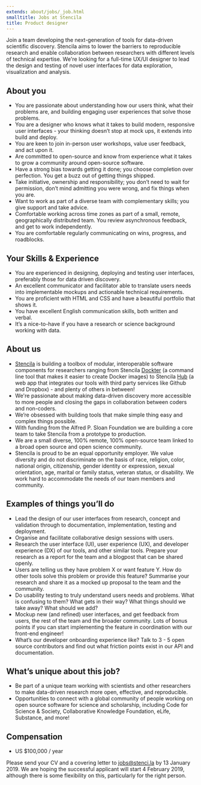 ```yaml
---
extends: about/jobs/_job.html
smalltitle: Jobs at Stencila
title: Product designer
---
```


Join a team developing the next-generation of tools for data-driven scientific discovery. Stencila aims to lower the barriers to reproducible research and enable collaboration between researchers with different levels of technical expertise. We're looking for a full-time UX/UI designer to lead the design and testing of novel user interfaces for data exploration, visualization and analysis.

## About you

* You are passionate about understanding how our users think, what their problems are, and building engaging user experiences that solve those problems.
* You are a designer who knows what it takes to build modern, responsive user interfaces - your thinking doesn’t stop at mock ups, it extends into build and deploy.
* You are keen to join in-person user workshops, value user feedback, and act upon it.
* Are committed to open-source and know from experience what it takes to grow a community around open-source software.
* Have a strong bias towards getting it done; you choose completion over perfection. You get a buzz out of getting things shipped.
* Take initiative, ownership and responsibility; you don’t need to wait for permission, don’t mind admitting you were wrong, and fix things when you are.
* Want to work as part of a diverse team with complementary skills; you give support and take advice.
* Comfortable working across time zones as part of a small, remote, geographically distributed team. You review asynchronous feedback, and get to work independently. 
* You are comfortable regularly communicating on wins, progress, and roadblocks.

## Your Skills & Experience

* You are experienced in designing, deploying and testing user interfaces, preferably those for data driven discovery.
* An excellent communicator and facilitator able to translate users needs into implementable mockups and actionable technical requirements.
* You are proficient with HTML and CSS and have a beautiful portfolio that shows it.
* You have excellent English communication skills, both written and verbal.
* It’s a nice-to-have if you have a research or science background working with data.

## About us

* [Stencila](https://stenci.la) is building a toolbox of modular, interoperable software components for researchers ranging from Stencila [Dockter](https://github.com/stencila/dockter) (a command line tool that makes it easier to create Docker images) to Stencila [Hub](https://hub.stenci.la) (a web app that integrates our tools with third party services like Github and Dropbox) - and plenty of others in between!
* We're passionate about making data-driven discovery more accessible to more people and closing the gaps in collaboration between coders and non-coders.
* We’re obsessed with building tools that make simple thing easy and complex things possible.
* With funding from the Alfred P. Sloan Foundation we are building a core team to take Stencila from a prototype to production.
* We are a small diverse, 100% remote, 100% open-source team linked to a broad open source and open science community.
* Stencila is proud to be an equal opportunity employer. We value diversity and do not discriminate on the basis of race, religion, color, national origin, citizenship, gender identity or expression, sexual orientation, age, marital or family status, veteran status, or disability. We work hard to accommodate the needs of our team members and community. 

## Examples of things you’ll do

* Lead the design of our user interfaces from research, concept and validation through to documentation, implementation, testing and deployment.
* Organise and facilitate collaborative design sessions with users.
* Research the user interface (UI), user experience (UX), and developer experience (DX) of our tools, and other similar tools. Prepare your research as a report for the team and a blogpost that can be shared openly.
* Users are telling us they have problem X or want feature Y. How do other tools solve this problem or provide this feature? Summarise your research and share it as a mocked up proposal to the team and the community.
* Do usability testing to truly understand users needs and problems. What is confusing to them? What gets in their way? What things should we take away? What should we add?
* Mockup new (and refined) user interfaces, and get feedback from users, the rest of the team and the broader community. Lots of bonus points if you can start implementing the feature in coordination with our front-end engineer!
* What’s our developer onboarding experience like? Talk to 3 - 5 open source contributors and find out what friction points exist in our API and documentation.

## What’s unique about this job?

* Be part of a unique team working with scientists and other researchers to make data-driven research more open, effective, and reproducible.
* Opportunities to connect with a global community of people working on open source software for science and scholarship, including Code for Science & Society, Collaborative Knowledge Foundation, eLife, Substance, and more!


## Compensation 

* US $100,000 / year

Please send your CV and a covering letter to [jobs@stenci.la](mailto:jobs@stenci.la) by 13 January 2019.
We are hoping the successful applicant will start 4 February 2019, although there is some flexibility on this, particularly for the right person.
